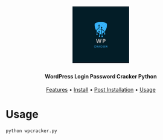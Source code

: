 <h1 align="center">
  <img src="static/WP.png" alt="subshot" width="150px">
  <br>
</h1>

<h4 align="center">WordPress Login Password Cracker Python</h4>

<p align="center">
  <a href="#Features">Features</a> •
  <a href="#Install">Install</a> •
  <a href="#Post-Installation">Post Installation</a> •
  <a href="#Usage">Usage</a> 
  
</p>





# Usage

```sh
python wpcracker.py
```
